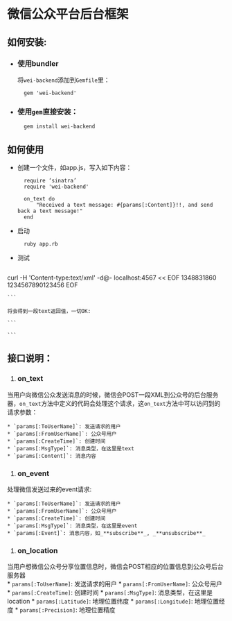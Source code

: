 微信公众平台后台框架
========
## 如何安装:
* ### 使用bundler
	将`wei-backend`添加到`Gemfile`里：
	
		gem 'wei-backend'

* ### 使用`gem`直接安装：

		gem install wei-backend

## 如何使用
* 创建一个文件，如app.js，写入如下内容：

		require ‘sinatra’
		require 'wei-backend'
		
		on_text do
			"Received a text message: #{params[:Content]}!!, and send back a text message!"
		end

* 启动
 
		ruby app.rb
* 测试

	```
curl -H 'Content-type:text/xml' -d@- localhost:4567 << EOF
	<xml>
	 <ToUserName><![CDATA[toUser]]></ToUserName>
	 <FromUserName><![CDATA[fromUser]]></FromUserName> 
	 <CreateTime>1348831860</CreateTime>
	 <MsgType><![CDATA[text]]></MsgType>
	 <Content><![CDATA[This is a text message]]></Content>
	 <MsgId>1234567890123456</MsgId>
	</xml>
EOF
	
	```	
	
	将会得到一段text返回值，一切OK:
	
	```
<xml>
	<ToUserName><![CDATA[fromUser]]></ToUserName>
	<FromUserName><![CDATA[toUser]]></FromUserName>
	<CreateTime><![CDATA[1386522760]]></CreateTime>
	<MsgType><![CDATA[text]]></MsgType>
	<Content><![CDATA[Received a text message: This is a text message!!, and send back a text message!]]></Content>
</xml>

	```
	
## 接口说明：
		
1. ### on_text
当用户向微信公众发送消息的时候，微信会POST一段XML到公众号的后台服务器，`on_text`方法中定义的代码会处理这个请求，这`on_text`方法中可以访问到的请求参数：

	* `params[:ToUserName]`: 发送请求的用户
	* `params[:FromUserName]`: 公众号用户
	* `params[:CreateTime]`: 创建时间
	* `params[:MsgType]`: 消息类型，在这里是text
	* `params[:Content]`: 消息内容

1. ### on_event
处理微信发送过来的event请求:

	* `params[:ToUserName]`: 发送请求的用户
	* `params[:FromUserName]`: 公众号用户
	* `params[:CreateTime]`: 创建时间
	* `params[:MsgType]`: 消息类型，在这里是event
	* `params[:Event]`: 消息内容，如_**subscribe**_, _**unsubscribe**_


1. ### on_location
当用户想微信公众号分享位置信息时，微信会POST相应的位置信息到公众号后台服务器		
	* `params[:ToUserName]`: 发送请求的用户
	* `params[:FromUserName]`: 公众号用户
	* `params[:CreateTime]`: 创建时间
	* `params[:MsgType]`: 消息类型，在这里是location
	* `params[:Latitude]`: 地理位置纬度
	* `params[:Longitude]`: 地理位置经度				* `params[:Precision]`: 地理位置精度
		 			